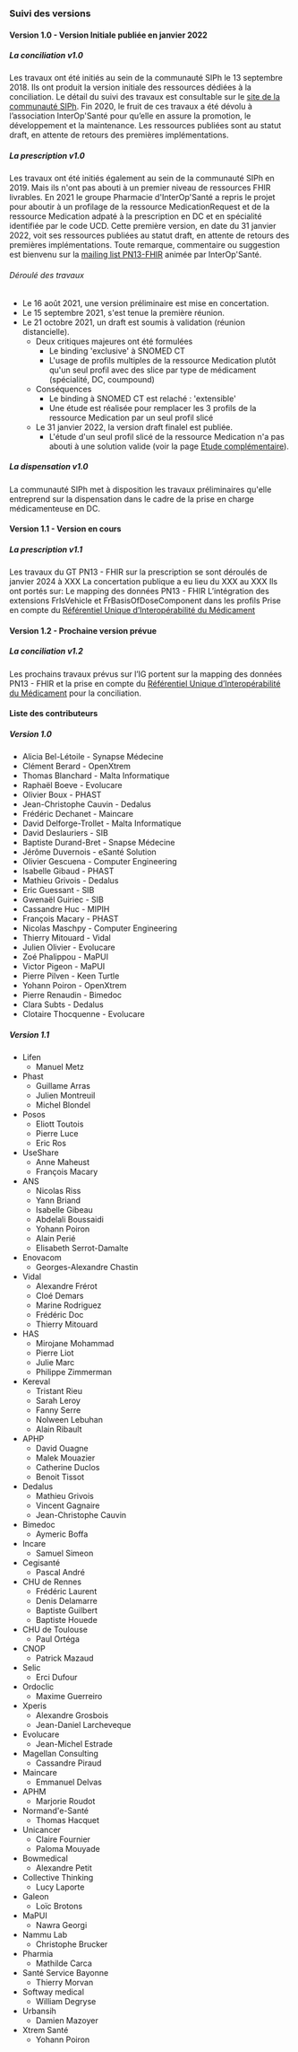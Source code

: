 ### Suivi des versions

#### Version 1.0 - Version Initiale publiée en janvier 2022

##### La conciliation v1.0

Les travaux ont été initiés au sein de la communauté SIPh le 13 septembre 2018. Ils ont produit la version initiale des ressources dédiées à la conciliation. Le détail du suivi des travaux est consultable sur le [site de la communauté SIPh](https://siph.phast.fr/gt-fhir-prise-en-charge-medicamenteuse-du-patient/). Fin 2020, le fruit de ces travaux a été dévolu à l’association InterOp'Santé pour qu’elle en assure la promotion, le développement et la maintenance.
Les ressources publiées sont au statut draft, en attente de retours des premières implémentations.

##### La prescription v1.0

Les travaux ont été initiés également au sein de la communauté SIPh en 2019. Mais ils n'ont pas abouti à un premier niveau de ressources FHIR livrables.
En 2021 le groupe Pharmacie d'InterOp'Santé a repris le projet pour aboutir à un profilage de la ressource MedicationRequest et de la ressource Medication adpaté à la prescription en DC et en spécialité identifiée par le code UCD.
Cette première version, en date du 31 janvier 2022, voit ses ressources publiées au statut draft, en attente de retours des premières implémentations.
Toute remarque, commentaire ou suggestion est bienvenu sur la [mailing list PN13-FHIR](https://groups.google.com/g/pn13-is---interopsante) animée par InterOp'Santé.

###### Déroulé des travaux

- Le 16 août 2021, une version préliminaire est mise en concertation.
- Le 15 septembre 2021, s'est tenue la première réunion.
- Le 21 octobre 2021, un draft est soumis à validation (réunion distancielle).
  - Deux critiques majeures ont été formulées
    - Le binding 'exclusive' à SNOMED CT
    - L'usage de profils multiples de la ressource Medication plutôt qu'un seul profil avec des slice par type de médicament (spécialité, DC, coumpound)
  - Conséquences
    - Le binding à SNOMED CT est relaché : 'extensible'
    - Une étude est réalisée pour remplacer les 3 profils de la ressource Medication par un seul profil slicé
  - Le 31 janvier 2022, la version draft finalel est publiée.
    - L'étude d'un seul profil slicé de la ressource Medication n'a pas abouti à une solution valide (voir la page [Etude complémentaire](prescription-EtudeComplementaire.html)).

##### La dispensation v1.0

La communauté SIPh met à disposition les travaux préliminaires qu'elle entreprend sur la dispensation dans le cadre de la prise en charge médicamenteuse en DC.

#### Version 1.1 - Version en cours

##### La prescription v1.1

Les travaux du GT PN13 - FHIR sur la prescription se sont déroulés de janvier 2024 à XXX
La concertation publique a eu lieu du XXX au XXX
Ils ont portés sur:
Le mapping des données PN13 - FHIR
L’intégration des extensions FrIsVehicle et  FrBasisOfDoseComponent dans les profils
Prise en compte du [Référentiel Unique d’Interopérabilité du Médicament](https://smt.esante.gouv.fr/explorer-les-concepts/terminologie-ref_interop_med)

#### Version 1.2 - Prochaine version prévue

##### La conciliation v1.2

Les prochains travaux prévus sur l’IG portent sur la mapping des données PN13 - FHIR et la prise en compte du  [Référentiel Unique d’Interopérabilité du Médicament](https://smt.esante.gouv.fr/explorer-les-concepts/terminologie-ref_interop_med) pour la conciliation.

#### Liste des contributeurs

##### Version 1.0

- Alicia Bel-Létoile - Synapse Médecine
- Clément Berard - OpenXtrem
- Thomas Blanchard - Malta Informatique
- Raphaël Boeve - Evolucare
- Olivier Boux - PHAST
- Jean-Christophe Cauvin - Dedalus
- Frédéric Dechanet - Maincare
- David Delforge-Trollet - Malta Informatique
- David Deslauriers - SIB
- Baptiste Durand-Bret - Snapse Médecine
- Jérôme Duvernois - eSanté Solution
- Olivier Gescuena - Computer Engineering
- Isabelle Gibaud - PHAST
- Mathieu Grivois - Dedalus
- Eric Guessant - SIB
- Gwenaël Guiriec - SIB
- Cassandre Huc - MIPIH
- François Macary - PHAST
- Nicolas Maschpy - Computer Engineering
- Thierry Mitouard - Vidal
- Julien Olivier - Evolucare
- Zoé Phalippou - MaPUI
- Victor Pigeon - MaPUI
- Pierre Pilven - Keen Turtle
- Yohann Poiron - OpenXtrem
- Pierre Renaudin - Bimedoc
- Clara Subts - Dedalus
- Clotaire Thocquenne - Evolucare

##### Version 1.1

- Lifen
  - Manuel Metz
- Phast
  - Guillame Arras
  - Julien Montreuil
  - Michel Blondel
- Posos
  - Eliott Toutois
  - Pierre Luce
  - Eric Ros
- UseShare
  - Anne Maheust
  - François Macary
- ANS
  - Nicolas Riss
  - Yann Briand
  - Isabelle Gibeau
  - Abdelali Boussaidi
  - Yohann Poiron
  - Alain Perié
  - Elisabeth Serrot-Damalte
- Enovacom
  - Georges-Alexandre Chastin
- Vidal
  - Alexandre Frérot
  - Cloé Demars
  - Marine Rodriguez
  - Frédéric Doc
  - Thierry Mitouard
- HAS
  - Mirojane Mohammad
  - Pierre Liot
  - Julie Marc
  - Philippe Zimmerman
- Kereval
  - Tristant Rieu
  - Sarah Leroy
  - Fanny Serre
  - Nolween Lebuhan
  - Alain Ribault
- APHP
  - David Ouagne
  - Malek Mouazier
  - Catherine Duclos
  - Benoit Tissot
- Dedalus
  - Mathieu Grivois
  - Vincent Gagnaire
  - Jean-Christophe Cauvin
- Bimedoc
  - Aymeric Boffa
- Incare
  - Samuel Simeon
- Cegisanté
  - Pascal André
- CHU de Rennes
  - Frédéric Laurent
  - Denis Delamarre
  - Baptiste Guilbert
  - Baptiste Houede
- CHU de Toulouse
  - Paul Ortéga
- CNOP
  - Patrick Mazaud
- Selic
  - Erci Dufour
- Ordoclic
  - Maxime Guerreiro
- Xperis
  - Alexandre Grosbois
  - Jean-Daniel Larcheveque
- Evolucare
  - Jean-Michel Estrade
- Magellan Consulting
  - Cassandre Piraud
- Maincare
  - Emmanuel Delvas
- APHM
  - Marjorie Roudot
- Normand'e-Santé
  - Thomas Hacquet
- Unicancer
  - Claire Fournier
  - Paloma Mouyade
- Bowmedical
  - Alexandre Petit
- Collective Thinking
  - Lucy Laporte
- Galeon
  - Loïc Brotons
- MaPUI
  - Nawra Georgi
- Nammu Lab
  - Christophe Brucker
- Pharmia
  - Mathilde Carca
- Santé Service Bayonne
  - Thierry Morvan
- Softway medical
  - William Degryse
- Urbansih
  - Damien Mazoyer
- Xtrem Santé
  - Yohann Poiron